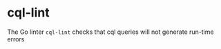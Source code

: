 # cql-lint

The Go linter `cql-lint` checks that cql queries will not generate run-time errors

<!-- TODO poner un ejemplo y link a la documentacion -->

